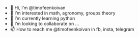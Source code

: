 - 👋 Hi, I’m @timofeenkoivan
- 👀 I’m interested in math, agronomy, groups theory
- 🌱 I’m currently learning python
- 💞️ I’m looking to collaborate on ...
- 📫 How to reach me @timofeenkoivan in fb, insta, telegram

<!---
iatim/iatim is a ✨ special ✨ repository because its `README.md` (this file) appears on your GitHub profile.
You can click the Preview link to take a look at your changes.
--->
